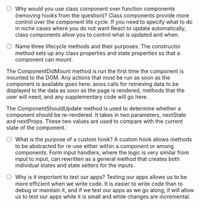 - [ ] Why would you use class component over function components (removing hooks from the question)?
Class components provide more control over the component life cycle. If you need to specify what to do in niche cases where you do not want React to update automatically, class components allow you to control what is updated and when.

- [ ] Name three lifecycle methods and their purposes.
The constructor method sets up any class properties and state properties so that a component can mount. 

The ComponentDidMount method is run the first time the component is mounted to the DOM. Any actions that must be run as soon as the component is available goes here: axios calls for retrieving data to be displayed to the data as soon as the page is rendered, methods that the user will need, and any supplementary code will go here.

The ComponentShouldUpdate method is used to determine whether a component should be re-rendered. It takes in two parameters, nextState and nextProps. These two values are used to compare with the current state of the component.

- [ ] What is the purpose of a custom hook?
A custom hook allows methods to be abstracted for re-use either within a component or among components. Form input handlers, where the logic is very similar from input to input, can rewritten as a general method that creates both individual states and state setters for the inputs.

- [ ] Why is it important to test our apps?
Testing our apps allows us to be more efficient when we write code. It is easier to write code than to debug or maintain it, and if we test our apps as we go along, it will allow us to test our apps while it is small and while changes are incremental.